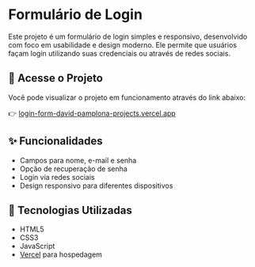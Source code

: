 # Formulário de Login

Este projeto é um formulário de login simples e responsivo, desenvolvido com foco em usabilidade e design moderno. Ele permite que usuários façam login utilizando suas credenciais ou através de redes sociais.

## 🔗 Acesse o Projeto

Você pode visualizar o projeto em funcionamento através do link abaixo:

👉 [login-form-david-pamplona-projects.vercel.app](https://login-form-david-pamplona-projects.vercel.app/)

## ✨ Funcionalidades

- Campos para nome, e-mail e senha
- Opção de recuperação de senha
- Login via redes sociais
- Design responsivo para diferentes dispositivos

## 🚀 Tecnologias Utilizadas

- HTML5
- CSS3
- JavaScript
- [Vercel](https://vercel.com/) para hospedagem
